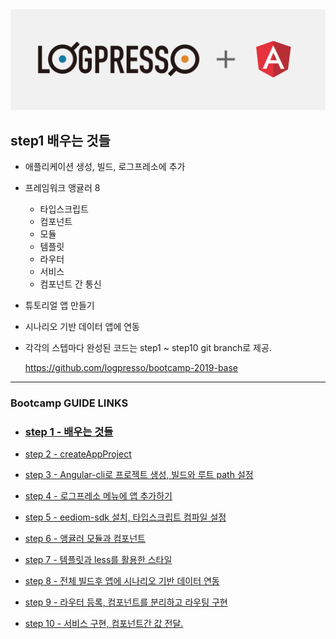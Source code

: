 <img src="images/step1.png">

## step1 배우는 것들

- 애플리케이션 생성, 빌드, 로그프레소에 추가
- 프레임워크 앵귤러 8
	- 타입스크립트
	- 컴포넌트
	- 모듈
	- 템플릿
	- 라우터
	- 서비스
	- 컴포넌트 간 통신
- 튜토리얼 앱 만들기
- 시나리오 기반 데이터 앱에 연동
- 각각의 스텝마다 완성된 코드는 step1 ~ step10 git branch로 제공.

	https://github.com/logpresso/bootcamp-2019-base

---
### Bootcamp GUIDE LINKS
* ### [step 1 - 배우는 것들](step1.md)

* [step 2 - createAppProject](step2.md)

* [step 3 - Angular-cli로 프로젝트 생성, 빌드와 루트 path 설정](step3.md)

* [step 4 - 로그프레소 메뉴에 앱 추가하기](step4.md)

* [step 5 - eediom-sdk 설치, 타입스크립트 컴파일 설정](step5.md)

* [step 6 - 앵귤러 모듈과 컴포넌트](step6.md)

* [step 7 - 템플릿과 less를 활용한 스타일](step7.md)

* [step 8 - 전체 빌드후 앱에 시나리오 기반 데이터 연동](step8.md)

* [step 9 - 라우터 등록, 컴포넌트를 분리하고 라우팅 구현](step9.md)

* [step 10 - 서비스 구현, 컴포넌트간 값 전달.](step10.md)
